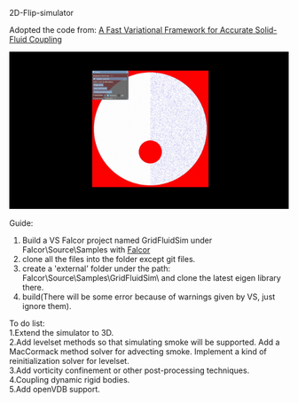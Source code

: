 2D-Flip-simulator  


Adopted the code from: [A Fast Variational Framework for Accurate Solid-Fluid Coupling](http://www.cs.ubc.ca/labs/imager/tr/2007/Batty_VariationalFluids/)

![image](https://github.com/wwy1515/wwy1515.github.io/raw/master/media/scene1.gif)

Guide:
1. Build a VS Falcor project named GridFluidSim under Falcor\Source\Samples with [Falcor](https://github.com/NVIDIAGameWorks/Falcor)  
2. clone all the files into the folder except git files.  
3. create a 'external' folder under the path: Falcor\Source\Samples\GridFluidSim\ and clone the latest eigen library there.  
4. build(There will be some error because of warnings given by VS, just ignore them).  

To do list:  
 1.Extend the simulator to 3D.  
 2.Add levelset methods so that simulating smoke will be supported. Add a MacCormack method solver for advecting smoke. Implement a kind of reinitialization solver for levelset.  
 3.Add vorticity confinement or other post-processing techniques.  
 4.Coupling dynamic rigid bodies.  
 5.Add openVDB support.  
